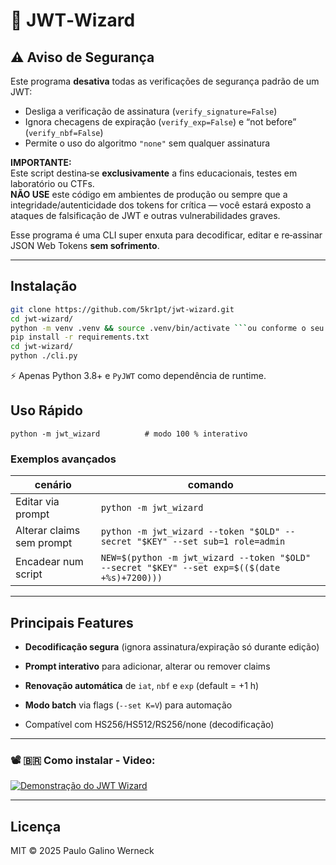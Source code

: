 # 🔐 JWT‑Wizard

## ⚠️ Aviso de Segurança

Este programa **desativa** todas as verificações de segurança padrão de um JWT:

- Desliga a verificação de assinatura (`verify_signature=False`)
- Ignora checagens de expiração (`verify_exp=False`) e “not before” (`verify_nbf=False`)
- Permite o uso do algoritmo `"none"` sem qualquer assinatura

**IMPORTANTE:**  
Este script destina‑se **exclusivamente** a fins educacionais, testes em laboratório ou CTFs.  
**NÃO USE** este código em ambientes de produção ou sempre que a integridade/autenticidade dos tokens for crítica — você estará exposto a ataques de falsificação de JWT e outras vulnerabilidades graves.

Esse programa é uma CLI super enxuta para decodificar, editar e re‑assinar JSON Web Tokens **sem sofrimento**.

---

## Instalação

```bash
git clone https://github.com/5kr1pt/jwt-wizard.git
cd jwt‑wizard/
python -m venv .venv && source .venv/bin/activate ```ou conforme o seu shell```
pip install -r requirements.txt
cd jwt-wizard/
python ./cli.py
```

⚡️ Apenas Python 3.8+ e `PyJWT` como dependência de runtime.

## Uso Rápido

`python -m jwt_wizard          # modo 100 % interativo`

### Exemplos avançados

|cenário|comando|
|---|---|
|Editar via prompt|`python -m jwt_wizard`|
|Alterar claims sem prompt|`python -m jwt_wizard --token "$OLD" --secret "$KEY" --set sub=1 role=admin`|
|Encadear num script|`NEW=$(python -m jwt_wizard --token "$OLD" --secret "$KEY" --set exp=$(($(date +%s)+7200)))`|

---

## Principais Features

- **Decodificação segura** (ignora assinatura/expiração só durante edição)
    
- **Prompt interativo** para adicionar, alterar ou remover claims
    
- **Renovação automática** de `iat`, `nbf` e `exp` (default = +1 h)
    
- **Modo batch** via flags (`--set K=V`) para automação
    
- Compatível com HS256/HS512/RS256/none (decodificação)
    
---

### 📽️ 🇧🇷 Como instalar - Video:

[![Demonstração do JWT Wizard](https://img.youtube.com/vi/m4_HoBReFkI/hqdefault.jpg)](https://youtu.be/m4_HoBReFkI?si=wJUPdc_EIpRdksNU)


<!-- ### 📽️ 🇺🇸 How to install - Video: -->


---

## Licença

MIT © 2025 Paulo Galino Werneck
